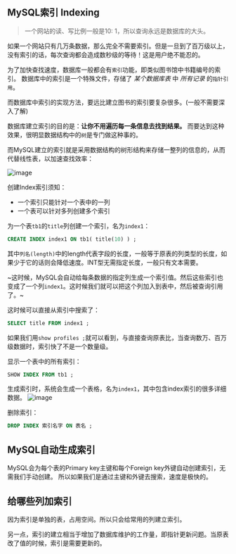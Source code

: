 ## MySQL索引 Indexing

> 一个网站的读、写比例一般是10: 1，所以查询永远是数据库的大头。

如果一个网站只有几万条数据，那么完全不需要索引。但是一旦到了百万级以上，没有索引的话，每次查询都会造成数秒级的等待！这是用户绝不能忍的。

为了加快查找速度，数据库一般都会有`索引`功能，即类似图书馆中书籍编号的索引。
数据库中的索引是一个特殊文件，存储了 _某个数据库表_ 中 _所有记录_ 的`指针引用`。

而数据库中索引的实现方法，要远比建立图书的索引要复杂很多。(一般不需要深入了解)

数据库建立索引的目的是：**让你不用遍历每一条信息去找到结果。** 而要达到这种效果，很明显数据结构中的`树`是专门做这种事的。

而MySQL建立的索引就是采用数据结构的树形结构来存储一整列的信息的，从而代替线性表，以加速查找效率：

![image](https://user-images.githubusercontent.com/14041622/48950306-adbf2f00-ef75-11e8-9586-42bc80299656.png)


创建Index索引须知：
- 一个索引只能针对一个表中的一列
- 一个表可以针对多列创建多个索引


为一个表`tb1`的`title`列创建一个索引，名为`index1`：
```sql
CREATE INDEX index1 ON tb1( title(10) ) ;
```
其中`列名(length)`中的length代表字段的长度，一般等于原表的列类型的长度，如果少于它的话则会降低速度。INT型无需指定长度，一般只有文本需要。

~这时候，MySQL会自动给每条数据的指定列生成一个索引值。然后这些索引也变成了一个列`index1`。这时候我们就可以把这个列加入到表中，然后被查询引用了。~


这时候可以直接从索引中搜索了：
```sql
SELECT title FROM index1 ;
```
如果我们用`show profiles ;`就可以看到，与直接查询原表比，当查询数万、百万级数据时，索引快了不是一个数量级。


显示一个表中的所有索引：
```sql
SHOW INDEX FROM tb1 ;
```

生成索引时，系统会生成一个表格，名为`index1`，其中包含index索引的很多详细数据。
![image](https://user-images.githubusercontent.com/14041622/48946207-ebb55680-ef67-11e8-93e2-16797804160f.png)

删除索引：
```sql
DROP INDEX 索引名字 ON 表名 ;
```


## MySQL自动生成索引

MySQL会为每个表的Primary key主键和每个Foreign key外键自动创建索引，无需我们手动创建。
所以如果我们是通过主键和外键去搜索，速度是极快的。


## 给哪些列加索引

因为索引是单独的表，占用空间。所以只会给常用的列建立索引。

另一点，索引的建立相当于增加了数据库维护的工作量，即指针更新问题。当原表改了值的时候，索引是需要更新的。